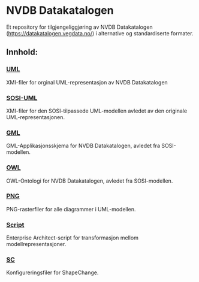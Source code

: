 # NVDB Datakatalogen

Et repository for  tilgjengeliggjøring av NVDB Datakatalogen (https://datakatalogen.vegdata.no/) i alternative og standardiserte formater. 

## Innhold:

### [UML](https://github.com/vegvesen/NVDB-Datakatalogen/tree/master/UML)
XMI-filer for orginal UML-representasjon av NVDB Datakatalogen

### [SOSI-UML](https://github.com/vegvesen/NVDB-Datakatalogen/tree/master/SOSI-UML)
XMI-filer for den SOSI-tilpassede UML-modellen avledet av den originale UML-representasjonen.

### [GML](https://github.com/vegvesen/NVDB-Datakatalogen/tree/master/GML)
GML-Applikasjonsskjema for NVDB Datakatalogen, avledet fra SOSI-modellen.

### [OWL](https://github.com/vegvesen/NVDB-Datakatalogen/tree/master/OWL)
OWL-Ontologi for NVDB Datakatalogen, avledet fra SOSI-modellen.

### [PNG](https://github.com/vegvesen/NVDB-Datakatalogen/tree/master/PNG)
PNG-rasterfiler for alle diagrammer i UML-modellen.

### [Script](https://github.com/vegvesen/NVDB-Datakatalogen/tree/master/Script)
Enterprise Architect-script for transformasjon mellom modellrepresentasjoner.

### [SC](https://github.com/vegvesen/NVDB-Datakatalogen/tree/master/SC)
Konfigureringsfiler for ShapeChange.
